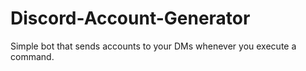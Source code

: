 # Discord-Account-Generator
Simple bot that sends accounts to your DMs whenever you execute a command.
